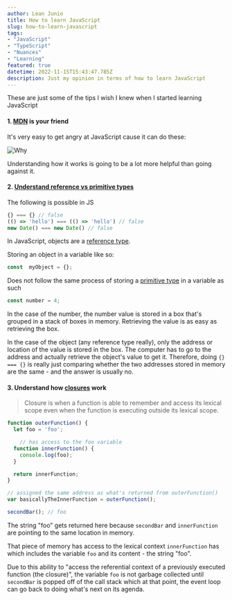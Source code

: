 ```yaml
---
author: Lean Junio
title: How to learn JavaScript
slug: how-to-learn-javascript
tags:
- "JavaScript"
- "TypeScript"
- "Nuances"
- "Learning"
featured: true
datetime: 2022-11-15T15:43:47.785Z
description: Just my opinion in terms of how to learn JavaScript
---
```



These are just some of the tips I wish I knew when I started learning JavaScript

#### 1. [MDN](https://developer.mozilla.org/en-US/docs/Web/JavaScript ) is your friend

It's very easy to get angry at JavaScript cause it can do these:

![Why](https://res.cloudinary.com/practicaldev/image/fetch/s--Ysm3UtDq--/c_limit%2Cf_auto%2Cfl_progressive%2Cq_auto%2Cw_880/https://thepracticaldev.s3.amazonaws.com/i/4n583bhdqnz03mq3t13v.png)

Understanding how it works is going to be a lot more helpful than going against it.

#### 2. [Understand reference vs primitive types](https://www.freecodecamp.org/news/primitive-vs-reference-data-types-in-javascript/)

The following is possible in JS

```javascript
{} === {} // false
(() => 'hello') === (() => 'hello') // false
new Date() === new Date() // false
```

In JavaScript, objects are a [reference type](https://javascript.info/reference-type).

Storing an object in a variable like so:

```js
const  myObject = {};
```

Does not follow the same process of storing a [primitive type](https://developer.mozilla.org/en-US/docs/Glossary/Primitive) in a variable as such

```js
const number = 4;
```

In the case of the number, the number value is stored in a box that's grouped in a stack of boxes in memory. Retrieving the value is as easy as retrieving the box.

In the case of the object (any reference type really), only the address or location of the value is stored in the box. The computer has to go to the address and actually retrieve the object's value to get it. Therefore, doing `{} === {}` is really just comparing whether the two addresses stored in memory are the same - and the answer is usually no.

#### 3. Understand how [closures](https://medium.com/@samkwon521/eli5-closures-c0018a23e3c5) work

> Closure is when a function is able to remember and access its lexical scope even when the function is executing outside its lexical scope.

```javascript
function outerFunction() {
  let foo = 'foo';

	// has access to the foo variable
  function innerFunction() {
    console.log(foo);
  }

  return innerFunction;
}

// assigned the same address as what's returned from outerFunction()
var basicallyTheInnerFunction = outerFunction();

secondBar(); // foo
```

The string "foo" gets returned here because `secondBar` and `innerFunction` are pointing to the same location in memory.

That piece of memory has access to the lexical context `innerFunction` has which includes the variable `foo`
and its content - the string "foo".

Due to this ability to "access the referential context of a previously executed function (the closure)",
the variable `foo` is not garbage collected until `secondBar` is popped off of the call stack which at that point,
the event loop can go back to doing what's next on its agenda.

